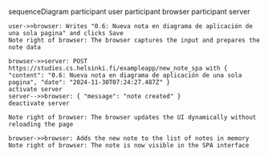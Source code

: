 sequenceDiagram
    participant user
    participant browser
    participant server

    user->>browser: Writes "0.6: Nueva nota en diagrama de aplicación de una sola pagina" and clicks Save
    Note right of browser: The browser captures the input and prepares the note data

    browser->>server: POST https://studies.cs.helsinki.fi/exampleapp/new_note_spa with { "content": "0.6: Nueva nota en diagrama de aplicación de una sola pagina", "date": "2024-11-30T07:24:27.487Z" }
    activate server
    server-->>browser: { "message": "note created" }
    deactivate server

    Note right of browser: The browser updates the UI dynamically without reloading the page

    browser->>browser: Adds the new note to the list of notes in memory
    Note right of browser: The note is now visible in the SPA interface
